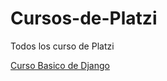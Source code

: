 # Cursos-de-Platzi

Todos los curso de  Platzi

[Curso Basico de Django](CursoBasicodeDjango/README.md)
